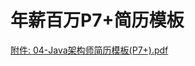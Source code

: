 # 年薪百万P7+简历模板

[附件: 04-Java架构师简历模板(P7+).pdf](./attachments/A8pih6i2QqNPf5W6/04-Java架构师简历模板(P7+).pdf)
